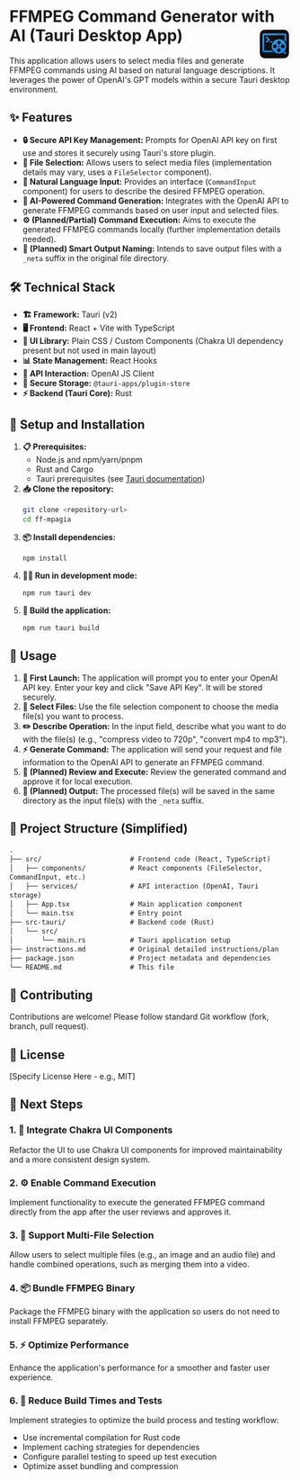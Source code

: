 # FFMPEG Command Generator with AI (Tauri Desktop App) <img src="src-tauri/icons/128x128.png" alt="App Icon" width="64" height="64" align="right"/>

This application allows users to select media files and generate FFMPEG commands using AI based on natural language descriptions. It leverages the power of OpenAI's GPT models within a secure Tauri desktop environment.

## ✨ Features

*   **🔒 Secure API Key Management:** Prompts for OpenAI API key on first use and stores it securely using Tauri's store plugin.
*   **📂 File Selection:** Allows users to select media files (implementation details may vary, uses a `FileSelector` component).
*   **💬 Natural Language Input:** Provides an interface (`CommandInput` component) for users to describe the desired FFMPEG operation.
*   **🧠 AI-Powered Command Generation:** Integrates with the OpenAI API to generate FFMPEG commands based on user input and selected files.
*   **⚙️ (Planned/Partial) Command Execution:** Aims to execute the generated FFMPEG commands locally (further implementation details needed).
*   **📝 (Planned) Smart Output Naming:** Intends to save output files with a `_neta` suffix in the original file directory.

## 🛠️ Technical Stack

*   **🏗️ Framework:** Tauri (v2)
*   **🖥️ Frontend:** React + Vite with TypeScript
*   **🎨 UI Library:** Plain CSS / Custom Components (Chakra UI dependency present but not used in main layout)
*   **📊 State Management:** React Hooks
*   **🔌 API Interaction:** OpenAI JS Client
*   **🔐 Secure Storage:** `@tauri-apps/plugin-store`
*   **⚡ Backend (Tauri Core):** Rust

## 🚀 Setup and Installation

1.  **📋 Prerequisites:**
    *   Node.js and npm/yarn/pnpm
    *   Rust and Cargo
    *   Tauri prerequisites (see [Tauri documentation](https://tauri.app/v1/guides/getting-started/prerequisites/))
2.  **📥 Clone the repository:**
    ```bash
    git clone <repository-url>
    cd ff-mpagia
    ```
3.  **📦 Install dependencies:**
    ```bash
    npm install
    ```
4.  **🏃‍♂️ Run in development mode:**
    ```bash
    npm run tauri dev
    ```
5.  **🔨 Build the application:**
    ```bash
    npm run tauri build
    ```

## 📖 Usage

1.  **🔑 First Launch:** The application will prompt you to enter your OpenAI API key. Enter your key and click "Save API Key". It will be stored securely.
2.  **📁 Select Files:** Use the file selection component to choose the media file(s) you want to process.
3.  **✏️ Describe Operation:** In the input field, describe what you want to do with the file(s) (e.g., "compress video to 720p", "convert mp4 to mp3").
4.  **⚡ Generate Command:** The application will send your request and file information to the OpenAI API to generate an FFMPEG command.
5.  **👀 (Planned) Review and Execute:** Review the generated command and approve it for local execution.
6.  **💾 (Planned) Output:** The processed file(s) will be saved in the same directory as the input file(s) with the `_neta` suffix.

## 📂 Project Structure (Simplified)

```
.
├── src/                      # Frontend code (React, TypeScript)
│   ├── components/           # React components (FileSelector, CommandInput, etc.)
│   ├── services/             # API interaction (OpenAI, Tauri storage)
│   ├── App.tsx               # Main application component
│   └── main.tsx              # Entry point
├── src-tauri/                # Backend code (Rust)
│   └── src/
│       └── main.rs           # Tauri application setup
├── instractions.md           # Original detailed instructions/plan
├── package.json              # Project metadata and dependencies
└── README.md                 # This file
```

## 🤝 Contributing

Contributions are welcome! Please follow standard Git workflow (fork, branch, pull request).

## 📜 License

[Specify License Here - e.g., MIT]

## 🔮 Next Steps

### 1. **🎨 Integrate Chakra UI Components**
Refactor the UI to use Chakra UI components for improved maintainability and a more consistent design system.

### 2. **⚙️ Enable Command Execution**
Implement functionality to execute the generated FFMPEG command directly from the app after the user reviews and approves it.

### 3. **📂 Support Multi-File Selection**
Allow users to select multiple files (e.g., an image and an audio file) and handle combined operations, such as merging them into a video.

### 4. **📦 Bundle FFMPEG Binary**
Package the FFMPEG binary with the application so users do not need to install FFMPEG separately.

### 5. **⚡ Optimize Performance**
Enhance the application's performance for a smoother and faster user experience.

### 6. **🚀 Reduce Build Times and Tests**
Implement strategies to optimize the build process and testing workflow:
- Use incremental compilation for Rust code
- Implement caching strategies for dependencies
- Configure parallel testing to speed up test execution
- Optimize asset bundling and compression
